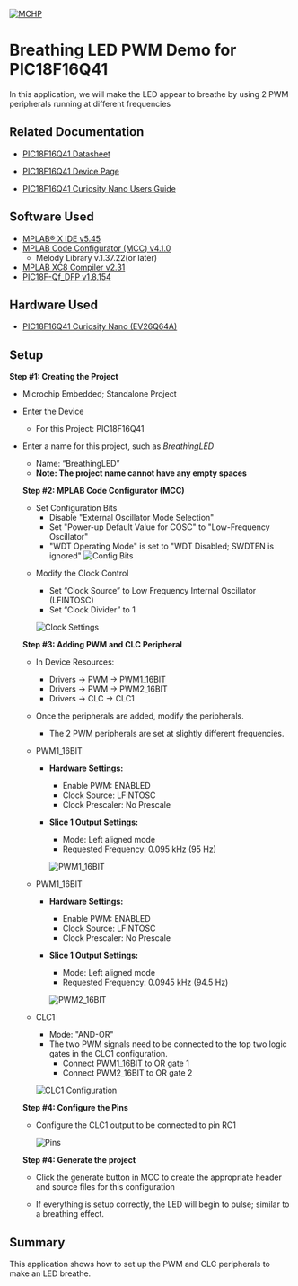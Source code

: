 [![MCHP](images/microchip.png)](https://www.microchip.com)

# Breathing LED PWM Demo for PIC18F16Q41

In this application, we will make the LED appear to breathe by using 2 PWM peripherals running at different frequencies

## Related Documentation

* [PIC18F16Q41 Datasheet](https://ww1.microchip.com/downloads/en/DeviceDoc/PIC18F06-16Q41-DataSheet-40002214C.pdf)

* [PIC18F16Q41 Device Page](https://www.microchip.com/wwwproducts/en/PIC18F16Q41)

* [PIC18F16Q41 Curiosity Nano Users Guide](https://ww1.microchip.com/downloads/en/DeviceDoc/PIC18F16Q41-Curiosity-Nano-Hardware-User-Guide-DS50003048A.pdf)

## Software Used

* [MPLAB® X IDE v5.45](https://www.microchip.com/en-us/development-tools-tools-and-software/mplab-x-ide)
* [MPLAB Code Configurator (MCC) v4.1.0](https://www.microchip.com/mplab/mplab-code-configurator)
  + Melody Library v.1.37.22(or later)
* [MPLAB XC8 Compiler v2.31](https://www.microchip.com/en-us/development-tools-tools-and-software/mplab-xc-compilers)
* [PIC18F-Qf_DFP v1.8.154](https://packs.download.microchip.com)

## Hardware Used

* [PIC18F16Q41 Curiosity Nano (EV26Q64A)](https://www.microchip.com/DevelopmentTools/ProductDetails/PartNO/EV26Q64A)

## Setup

**Step #1: Creating the Project**
+ Microchip Embedded; Standalone Project
+ Enter the Device
  + For this Project: PIC18F16Q41
+ Enter a name for this project, such as *BreathingLED*
  + Name: “BreathingLED”
  + **Note: The project name cannot have any empty spaces**


  **Step #2: MPLAB Code Configurator (MCC)**

  * Set Configuration Bits
    + Disable "External Oscillator Mode Selection"
    + Set "Power-up Default Value for COSC" to "Low-Frequency Oscillator"
    + "WDT Operating Mode" is set to "WDT Disabled; SWDTEN is ignored"
    ![Config Bits](images/Picture6.PNG)

  +	Modify the Clock Control
    +	Set “Clock Source” to Low Frequency Internal Oscillator (LFINTOSC)
    + Set “Clock Divider” to 1

    ![Clock Settings](images/Picture1.PNG)


  **Step #3: Adding PWM and CLC Peripheral**
  + In Device Resources:
      + Drivers &rarr; PWM &rarr; PWM1_16BIT
      + Drivers &rarr; PWM &rarr; PWM2_16BIT
      + Drivers &rarr; CLC &rarr; CLC1
  + Once the peripherals are added, modify the peripherals.
    + The 2 PWM peripherals are set at slightly different frequencies.
  + PWM1_16BIT
    + **Hardware Settings:**
      + Enable PWM: ENABLED
      + Clock Source: LFINTOSC
      + Clock Prescaler: No Prescale
    + **Slice 1 Output Settings:**
      + Mode: Left aligned mode
      + Requested Frequency: 0.095 kHz (95 Hz)

      ![PWM1_16BIT](images/Picture2.PNG)

  + PWM1_16BIT
    + **Hardware Settings:**
      + Enable PWM: ENABLED
      + Clock Source: LFINTOSC
      + Clock Prescaler: No Prescale
    + **Slice 1 Output Settings:**
      + Mode: Left aligned mode
      + Requested Frequency: 0.0945 kHz (94.5 Hz)

      ![PWM2_16BIT](images/Picture3.PNG)


  + CLC1
    + Mode: "AND-OR"
    + The two PWM signals need to be connected to the top two logic gates in the CLC1 configuration.
      + Connect PWM1_16BIT to OR gate 1
      + Connect PWM2_16BIT to OR gate 2

    ![CLC1 Configuration](images/Picture4.PNG)


  **Step #4: Configure the Pins**
  + Configure the CLC1 output to be connected to pin RC1

    ![Pins](images/Picture5.PNG)


  **Step #4: Generate the project**
  + Click the generate button in MCC to create the appropriate header and source files for this configuration


  + If everything is setup correctly, the LED will begin to pulse; similar to a breathing effect.


## Summary

This application shows how to set up the PWM and CLC peripherals to make an LED breathe.
